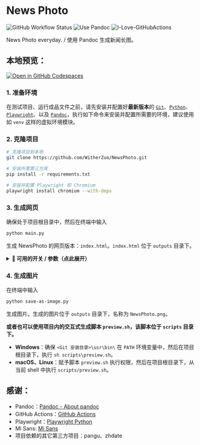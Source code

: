 # News Photo

![GitHub Workflow Status](https://img.shields.io/github/actions/workflow/status/WitherZuo/NewsPhoto/main.yml?style=for-the-badge&logo=github-actions&logoColor=white) ![Use Pandoc](https://img.shields.io/badge/Pandoc-%23f5f5f5?style=for-the-badge&logo=markdown&logoColor=%23000&labelColor=%23ddd) ![I-Love-GitHubActions](https://img.shields.io/badge/I%20%E2%9D%A4%20YOU-GITHUB%20ACTIONS-blue?style=for-the-badge&logo=github&logoColor=white)

News Photo everyday. / 使用 Pandoc 生成新闻长图。

## 本地预览：

[![Open in GitHub Codespaces](https://img.shields.io/badge/_-Open%20in%20GitHub%20Codespaces-%2324292e?style=for-the-badge&logo=github&logoColor=%23ffffff&labelColor=%232f363d&color=%2324292e)](https://codespaces.new/WitherZuo/NewsPhoto?quickstart=1)

### 1. 准备环境

在测试项目、运行成品文件之前，请先安装并配置好**最新版本**的 [`Git`](https://git-scm.com/downloads)、[`Python`](https://www.python.org/downloads/)、[`Playwright`](https://playwright.dev/python/docs/intro#installing-playwright)、以及 [`Pandoc`](https://pandoc.org/installing.html)，执行如下命令来安装并配置所需要的环境，建议使用如 `venv` 这样的虚拟环境模块。

### 2. 克隆项目
```bash
# 克隆项目到本地
git clone https://github.com/WitherZuo/NewsPhoto.git

# 安装所需第三方库
pip install -r requirements.txt

# 安装并配置 Playwright 和 Chromium
playwright install chromium --with-deps
```

### 3. 生成网页

确保处于项目根目录中，然后在终端中输入

```bash
python main.py
```

生成 NewsPhoto 的网页版本：`index.html`。`index.html` 位于 `outputs` 目录下。

<details>
<summary><b>📌 可用的开关 / 参数（点此展开）</b></summary>

```bash
# 命令格式
python main.py [-h] [-g GREETING_TEXT] [-s STYLE_NAME] [NEWS_FILE]

# 开关 / 参数说明：
NEWS_FILE：
生成 NewsPhoto 时所使用的新闻稿文件路径。（默认值：./news.txt）

-g / --greeting GREETING_TEXT：
问候内容文本。（默认值：……）

-s / --style STYLE_NAME：
生成 NewsPhoto 时所使用的样式，可选值：light | dark | springfestival。（默认值：light）
```

</details>

### 4. 生成图片

在终端中输入

```bash
python save-as-image.py
```

生成图片。生成的图片位于 `outputs` 目录下，名称为 `NewsPhoto.png`。

**或者也可以使用项目内的交互式生成脚本 `preview.sh`，该脚本位于 `scripts` 目录下。**

- **Windows**：确保 `<Git 安装目录>\usr\bin\` 在 `PATH` 环境变量中，然后在项目根目录下，执行 `sh scripts\preview.sh`。
- **macOS、Linux**：赋予脚本 `preview.sh` 执行权限，然后在项目根目录下，从当前 shell 中执行 `scripts/preview.sh`。

## 感谢：

- Pandoc：[Pandoc - About pandoc](https://pandoc.org/index.html)
- GitHub Actions：[GitHub Actions](https://github.com/features/actions)
- Playwright：[Playwright Python](https://playwright.dev/python/)
- Mi Sans: [Mi Sans](https://hyperos.mi.com/font)
- 项目依赖的其它第三方项目：pangu、zhdate
